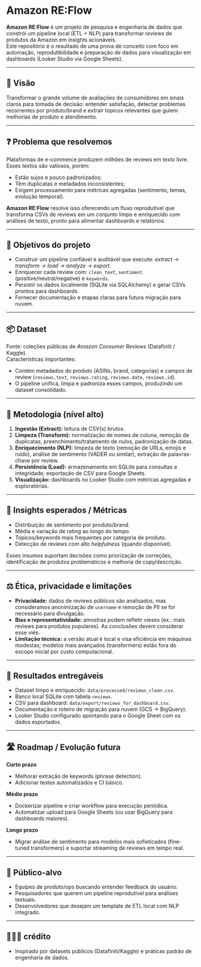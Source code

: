 # Amazon RE:Flow

**Amazon RE:Flow** é um projeto de pesquisa e engenharia de dados que constrói um pipeline local (ETL + NLP) para transformar *reviews* de produtos da Amazon em insights acionáveis.  
Este repositório é o resultado de uma prova de conceito com foco em automação, reprodutibilidade e preparação de dados para visualização em dashboards (Looker Studio via Google Sheets).

---

## 🧭 Visão
Transformar o grande volume de avaliações de consumidores em sinais claros para tomada de decisão: entender satisfação, detectar problemas recorrentes por produto/brand e extrair tópicos relevantes que guiem melhorias de produto e atendimento.

---

## ❓ Problema que resolvemos
Plataformas de e-commerce produzem milhões de reviews em texto livre. Esses textos são valiosos, porém:
- Estão sujos e pouco padronizados;
- Têm duplicatas e metadados inconsistentes;
- Exigem processamento para métricas agregadas (sentimento, temas, evolução temporal).

**Amazon RE:Flow** resolve isso oferecendo um fluxo reprodutível que transforma CSVs de reviews em um conjunto limpo e enriquecido com análises de texto, pronto para alimentar dashboards e relatórios.

---

## 🎯 Objetivos do projeto
- Construir um pipeline confiável e auditável que execute: *extract → transform → load → analyze → export*.  
- Enriquecer cada review com: `clean_text`, `sentiment` (positive/neutral/negative) e `keywords`.  
- Persistir os dados localmente (SQLite via SQLAlchemy) e gerar CSVs prontos para dashboards.  
- Fornecer documentação e etapas claras para futura migração para nuvem.

---

## 📦 Dataset
Fonte: coleções públicas de *Amazon Consumer Reviews* (Datafiniti / Kaggle).  
Características importantes:
- Contém metadados do produto (ASINs, brand, categorias) e campos de review (`reviews.text`, `reviews.rating`, `reviews.date`, `reviews.id`).  
- O pipeline unifica, limpa e padroniza esses campos, produzindo um dataset consolidado.

---

## 🔬 Metodologia (nível alto)
1. **Ingestão (Extract):** leitura de CSV(s) brutos.  
2. **Limpeza (Transform):** normalização de nomes de coluna, remoção de duplicatas, preenchimento/tratamento de nulos, padronização de datas.  
3. **Enriquecimento (NLP):** limpeza de texto (remoção de URLs, emojis e ruído), análise de sentimento (VADER ou similar), extração de palavras-chave por review.  
4. **Persistência (Load):** armazenamento em SQLite para consultas e integridade; exportação de CSV para Google Sheets.  
5. **Visualização:** dashboards no Looker Studio com métricas agregadas e exploratórias.

---

## 🧠 Insights esperados / Métricas
- Distribuição de sentimento por produto/brand.  
- Média e variação de rating ao longo do tempo.  
- Tópicos/keywords mais frequentes por categoria de produto.  
- Detecção de reviews com alto *helpfulness* (quando disponível).  

Esses insumos suportam decisões como priorização de correções, identificação de produtos problemáticos e melhoria de copy/descrição.

---

## ⚖️ Ética, privacidade e limitações
- **Privacidade:** dados de reviews públicos são analisados, mas consideramos anonimização de `username` e remoção de PII se for necessário para divulgação.  
- **Bias e representatividade:** amostras podem refletir vieses (ex.: mais reviews para produtos populares). As conclusões devem considerar esse viés.  
- **Limitação técnica:** a versão atual é local e visa eficiência em máquinas modestas; modelos mais avançados (transformers) estão fora do escopo inicial por custo computacional.

---

## 🚀 Resultados entregáveis
- Dataset limpo e enriquecido: `data/processed/reviews_clean.csv`.  
- Banco local SQLite com tabela `reviews`.  
- CSV para dashboard: `data/export/reviews_for_dashboard.csv`.  
- Documentação e roteiro de migração para nuvem (GCS → BigQuery).  
- Looker Studio configurado apontando para o Google Sheet com os dados exportados.

---

## 🛣 Roadmap / Evolução futura
**Curto prazo**
- Melhorar extração de keywords (phrase detection).  
- Adicionar testes automatizados e CI básico.

**Médio prazo**
- Dockerizar pipeline e criar workflow para execução periódica.  
- Automatizar upload para Google Sheets (ou usar BigQuery para dashboards maiores).

**Longo prazo**
- Migrar análise de sentimento para modelos mais sofisticados (fine-tuned transformers) e suportar streaming de reviews em tempo real.

---

## 🧩 Público-alvo
- Equipes de produto/ops buscando entender feedback do usuário.  
- Pesquisadores que querem um pipeline reprodutível para análises textuais.  
- Desenvolvedores que desejam um template de ETL local com NLP integrado.

---

## 🧑‍🤝‍🧑 crédito
- Inspirado por datasets públicos (Datafiniti/Kaggle) e práticas padrão de engenharia de dados.
